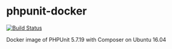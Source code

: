 # phpunit-docker

[![Build Status](https://travis-ci.org/royge/phpunit-docker.svg?branch=master)](https://travis-ci.org/royge/phpunit-docker)

Docker image of PHPUnit 5.7.19 with Composer on Ubuntu 16.04
